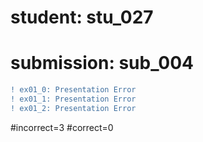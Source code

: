 # student: stu_027
# submission: sub_004

```diff
! ex01_0: Presentation Error
! ex01_1: Presentation Error
! ex01_2: Presentation Error
```
#incorrect=3
#correct=0
